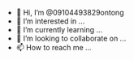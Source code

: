 - 👋 Hi, I’m @09104493829ontong
- 👀 I’m interested in ...
- 🌱 I’m currently learning ...
- 💞️ I’m looking to collaborate on ...
- 📫 How to reach me ...

<!---
09104493829ontong/09104493829ontong is a ✨ special ✨ repository because its `README.md` (this file) appears on your GitHub profile.
You can click the Preview link to take a look at your changes.
--->
